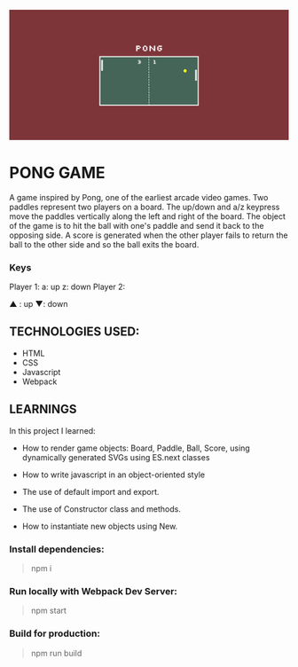 ![pong-game](https://github.com/mariesarabia/Pong/blob/master/src/assets/images/screenshot-pong.png "Pong Game")

# PONG GAME 

A game inspired by Pong, one of the earliest arcade video games. Two paddles represent two players on a board. The up/down and a/z keypress move the paddles vertically along the left and right of the board. The object of the game is to hit the ball with one's paddle and send it back to the opposing side. A score is generated when the other player fails to return the ball to the other side and so the ball exits the board. 

### Keys

Player 1:
a: up
z: down
Player 2:

▲ : up
▼: down

## TECHNOLOGIES USED: 

* HTML
* CSS
* Javascript
* Webpack

## LEARNINGS
In this project I learned:

* How to render game objects: Board, Paddle, Ball, Score, using dynamically generated SVGs using ES.next classes

* How to write javascript in an object-oriented style

* The use of default import and export.

* The use of Constructor class and methods.

* How to instantiate new objects using New.

### Install dependencies:

> npm i

### Run locally with Webpack Dev Server:

> npm start

### Build for production:

> npm run build




